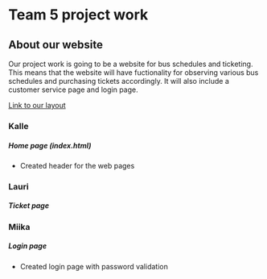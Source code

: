 # Team 5 project work
 
## About our website

Our project work is going to be a website for bus schedules and ticketing. This means that the website will have fuctionality for observing various bus schedules and purchasing tickets accordingly. It will also include a customer service page and login page.

[Link to our layout](http://figma.com)

### Kalle
##### Home page (index.html) 
- Created header for the web pages

### Lauri
##### Ticket page

### Miika
##### Login page
- Created login page with password validation
